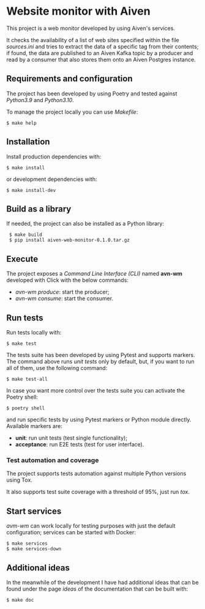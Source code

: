 # Website monitor with Aiven

This project is a web monitor developed by using Aiven's services.

It checks the availability of a list of web sites specified within the file
*sources.ini* and tries to extract the data of a specific tag from their
contents; if found, the data are published to an Aiven Kafka topic by a
producer and read by a consumer that also stores them onto an Aiven Postgres
instance.


## Requirements and configuration

The project has been developed by using Poetry and tested against *Python3.9*
and *Python3.10*.

To manage the project locally you can use *Makefile*:

    $ make help


## Installation

Install production dependencies with:

    $ make install

or development dependencies with:

    $ make install-dev


## Build as a library

If needed, the project can also be installed as a Python library:

     $ make build
     $ pip install aiven-web-monitor-0.1.0.tar.gz


## Execute

The project exposes a *Command Line Interface (CLI)* named **avn-wm** developed
with Click with the below commands:

 - *avn-wm produce*: start the producer;
 - *avn-wm consume*: start the consumer.


## Run tests

Run tests locally with:

    $ make test

The tests suite has been developed by using Pytest and supports markers. The
command above runs *unit tests* only by default, but, if you want to run all of
them, use the following command:

    $ make test-all

In case you want more control over the tests suite you can activate the Poetry
shell:

    $ poetry shell

and run specific tests by using Pytest markers or Python module directly.
Available markers are:

 - **unit**: run unit tests (test single functionality);
 - **acceptance**: run E2E tests (test for user interface).


### Test automation and coverage

The project supports tests automation against multiple Python versions using
Tox.

It also supports test suite coverage with a threshold of 95%, just run *tox*.


## Start services

*avm-wm* can work locally for testing purposes with just the default
configuration; services can be started with Docker:

    $ make services
    $ make services-down


## Additional ideas

In the meanwhile of the development I have had additional ideas that can be
found under the page *ideas* of the documentation that can be built with:

    $ make doc
